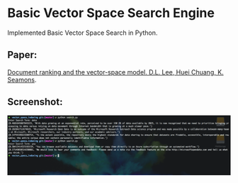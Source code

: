 # Basic Vector Space Search Engine

Implemented Basic Vector Space Search in Python.

Paper:
---------
[Document ranking and the vector-space model.  D.L. Lee, Huei Chuang, K. Seamons](https://ieeexplore.ieee.org/abstract/document/582976/).


Screenshot:
---------
![Screenshot](/screenshots/shot.png)
